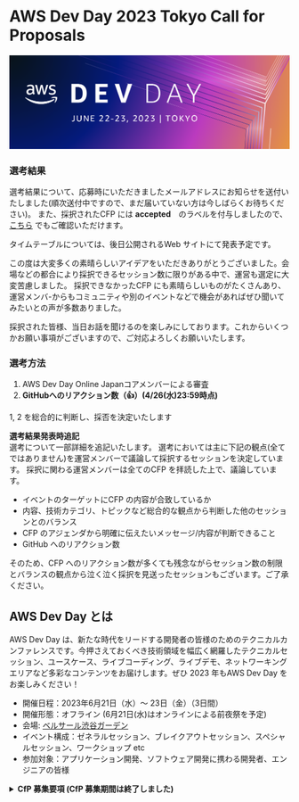 # AWS Dev Day 2023 Tokyo Call for Proposals

<p align="center">
  <img src="res/banner.png" />
</p>

### 選考結果
選考結果について、応募時にいただきましたメールアドレスにお知らせを送付いたしました(順次送付中ですので、まだ届いていない方は今しばらくお待ちください)。 また、採択されたCFP には **accepted**　のラベルを付与しましたので、[こちら](https://github.com/aws-events/aws-dev-day-tokyo-2023-cfp/labels/accepted) でもご確認いただけます。

タイムテーブルについては、後日公開されるWeb サイトにて発表予定です。

この度は大変多くの素晴らしいアイデアをいただきありがとうございました。会場などの都合により採択できるセッション数に限りがある中で、運営も選定に大変苦慮しました。 採択できなかったCFP にも素晴らしいものがたくさんあり、運営メンバ-からもコミュニティや別のイベントなどで機会があればぜひ聞いてみたいとの声が多数ありました。

採択された皆様、当日お話を聞けるのを楽しみにしております。これからいくつかお願い事項がございますので、ご対応よろしくお願いいたします。

### 選考方法

1. AWS Dev Day Online Japanコアメンバーによる審査
2. **GitHubへのリアクション数（👍）(4/26(水)23:59時点)**

1, 2 を総合的に判断し、採否を決定いたします

**選考結果発表時追記**  
選考について一部詳細を追記いたします。
選考においては主に下記の観点(全てではありません)を運営メンバーで議論して採択するセッションを決定しています。
採択に関わる運営メンバーは全てのCFP を拝読した上で、議論しています。

- イベントのターゲットにCFP の内容が合致しているか
- 内容、技術カテゴリ、トピックなど総合的な観点から判断した他のセッションとのバランス
- CFP のアジェンダから明確に伝えたいメッセージ/内容が判断できること
- GitHub へのリアクション数

そのため、CFP へのリアクション数が多くても残念ながらセッション数の制限とバランスの観点から泣く泣く採択を見送ったセッションもございます。ご了承ください。

## AWS Dev Day とは

AWS Dev Day は、新たな時代をリードする開発者の皆様のためのテクニカルカンファレンスです。今押さえておくべき技術領域を幅広く網羅したテクニカルセッション、ユースケース、ライブコーディング、ライブデモ、ネットワーキングエリアなど多彩なコンテンツをお届けします。ぜひ 2023 年もAWS Dev Day をお楽しみください！

* 開催日程：2023年6月21日（水）～ 23日（金）（3日間）
* 開催形態：オフライン (6月21日(水)はオンラインによる前夜祭を予定)
* 会場: [ベルサール渋谷ガーデン](https://www.bellesalle.co.jp/shisetsu/shibuya/bs_shibuyagarden/)
* イベント構成：ゼネラルセッション、ブレイクアウトセッション、スペシャルセッション、ワークショップ etc
* 参加対象：アプリケーション開発、ソフトウェア開発に携わる開発者、エンジニアの皆様

<details>
  <summary><b>CfP 募集要項 (CfP 募集期間は終了しました)</b></summary>

AWS が開催する開発者のための技術の祭典「AWS Dev Day 2023 Tokyo」では幅広く開発者の皆様から発表していただく「Call for Proposal」をプログラムに取り入れています。 みなさまが培われたご経験、知見、そしてノウハウをぜひこの場で共有していただけませんか？ ご応募をご検討いただける場合は下記募集要項をご確認いただき、応募フォームにセッション情報を入力してください。また、ご応募された方のご連絡先などの情報を別フォームにご記入いただきます。ご応募いただいたのち、選考を経て採否を決定させていただきます。予めご了承ください。

:pencil: [セッション応募フォームはこちら](https://github.com/aws-events/aws-dev-day-tokyo-2023-cfp/issues/new?assignees=khenovia&labels=cfp&template=cfp.yml&title=%3C%E3%82%BB%E3%83%83%E3%82%B7%E3%83%A7%E3%83%B3%E3%82%BF%E3%82%A4%E3%83%88%E3%83%AB%E3%82%92%E6%9C%80%E5%A4%A740%E6%96%87%E5%AD%97%E7%A8%8B%E5%BA%A6%E3%81%A7%E8%A8%98%E5%85%A5%E3%81%97%E3%81%A6%E3%81%8F%E3%81%A0%E3%81%95%E3%81%84%3E)

:rocket: [現在の応募済みセッション一覧はこちら](https://github.com/aws-events/aws-dev-day-tokyo-2023-cfp/issues)

### 応募条件

1. アプリケーション開発の一般的なトピックもしくはAWS を活用した開発に関するトピックであること
2. AWS Dev Day 2023 Tokyo 会期中 (2023年 6月 22 日 ~ 23 日) のいずれの日程および時間帯 (13:00 ～ 19:00)でもプレゼンテーションできること。また、会場（東京都渋谷区）でのプレゼンテーションができること
3. 下記に定義したトピックや技術カテゴリのいずれかに、開発者の視点から関係していること (複数にまたがっていても問題ありません)
  - トピック
    - Web フロントエンド開発
    - Web バックエンド / サーバーサイド開発
    - モバイル / ネイティブアプリケーション開発
    - SaaS 開発
    - Game 開発
    - 大規模サービス構築
    - DevOps / Infrastructure as Code
    - プログラミング
    - アプリケーションアーキテクチャー
    - プロンプトエンジニアリング
    - ソフトウェアテスト
    - エンジニアリングプロセス
    - エンジニアのキャリア
    - エンジニア組織のカルチャー
  - 技術カテゴリ
    - サーバーレス
    - コンテナ
    - フロントエンド
    - AI/機械学習 全般
    - AI/機械学習 Generative AI
    - データベース
    - アナリティクス
    - IoT
    - Web3/ブロックチェーン
4. 有効とみなされたご応募について、**セッションタイトル、アブストラクト、などの応募内容が GitHub 上で公開され、SNS を介してシェアされることに同意していただけること**
5. メールを利用した事務局とのコミュニケーションが可能であること
6. プレゼンテーションの後でAsk the Speakerに参加していただけること
7. セッション資料を事前(2023年6月1日まで）に提出していただけること
8. セッション資料の会期後の公開（投影用と多少異なっていてもかまいません）、動画の公開に同意していただけること
9. 当ページのフォームを使用し応募登録を完了していること。また、同様に[イベント登録規約](https://aws.amazon.com/events/terms/)、および [AWS 行動規範 Code of Conduct](https://aws.amazon.com/codesofconduct/) に同意していること

### セッション時間
下記よりお選びください(応募フォームで選択いただきます)
- 20分
- 45分
- 90分

### 応募締切

2023 年 ~~4月 21 日（金）~~ **4月 24日 （月)** 23:59 JS

**ご要望多数のため、24日月曜日まで延長しました!!**

### 選考方法

1. AWS Dev Day 2023 Tokyo コアメンバーによる審査
2. **GitHubへのリアクション数**

1, 2 を総合的に判断し、採否を決定いたします

### 選考結果のお知らせ

2023年 5 月 1日（月）前後を予定しております。  
選考結果につき、セッション応募時にご入力いただいたメールアドレス宛にご連絡します。

### FAQ

**Q.1人で複数のCFP の応募は可能ですか?**

A. 可能です。また、2回目以降のCFP では連絡先の登録は不要です。

### 過去のAWS Dev Day Online CFP採択セッションの例 (AWS Dev Day Online Japan 2022)

また、こちらから[AWS Dev Day Online Japan (2022)の動画](https://youtube.com/playlist?list=PLzWGOASvSx6Htjm-P2nu65yfJ9mAT3hoG)をご覧いただくことができます。

皆様のご応募を心よりお待ちしております
